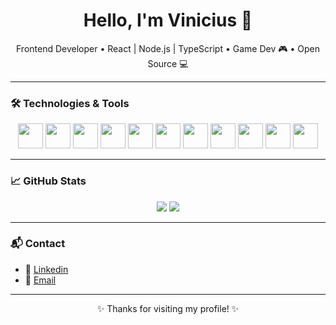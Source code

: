 <h1 align="center">Hello, I'm Vinicius 👋</h1>

<p align="center">
  Frontend Developer • React | Node.js | TypeScript • Game Dev 🎮 • Open Source 💻
</p>

---

### 🛠️ Technologies & Tools
<div align="center">
  <img src="https://cdn.jsdelivr.net/gh/devicons/devicon/icons/javascript/javascript-original.svg" width="40"/>
  <img src="https://cdn.jsdelivr.net/gh/devicons/devicon/icons/typescript/typescript-original.svg" width="40"/>
  <img src="https://cdn.jsdelivr.net/gh/devicons/devicon/icons/react/react-original.svg" width="40"/>
  <img src="https://cdn.jsdelivr.net/gh/devicons/devicon/icons/nodejs/nodejs-original.svg" width="40"/>
  <img src="https://cdn.jsdelivr.net/gh/devicons/devicon/icons/html5/html5-original.svg" width="40"/>
  <img src="https://cdn.jsdelivr.net/gh/devicons/devicon/icons/css3/css3-original.svg" width="40"/>
  <img src="https://cdn.jsdelivr.net/gh/devicons/devicon/icons/unity/unity-original.svg" width="40"/>
  <img src="https://cdn.jsdelivr.net/gh/devicons/devicon/icons/csharp/csharp-original.svg" width="40"/>
  <img src="https://cdn.jsdelivr.net/gh/devicons/devicon/icons/cplusplus/cplusplus-original.svg" width="40"/>
  <img src="https://cdn.jsdelivr.net/gh/devicons/devicon/icons/python/python-original.svg" width="40"/>
  <img src="https://cdn.jsdelivr.net/gh/devicons/devicon/icons/mysql/mysql-original.svg" width="40"/>
</div>

---

### 📈 GitHub Stats

<p align="center">
  <img src="https://github-readme-stats.vercel.app/api?username=viniprati&show_icons=true&title_color=ff4c4c&text_color=e0e0e0&icon_color=ff1f1f&bg_color=000000" />
  <img src="https://github-readme-stats.vercel.app/api/top-langs/?username=viniprati&layout=compact&title_color=ff4c4c&text_color=e0e0e0&icon_color=ff1f1f&bg_color=000000"/>
</p>

---

### 📬 Contact
- 💼 [Linkedin](https://www.linkedin.com/in/vinicius-prati/)
- 📧 [Email](viniprati6503@gmail.com)

---

<p align="center">✨ Thanks for visiting my profile! ✨</p>
